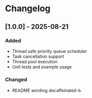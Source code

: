 # Changelog
## [1.0.0] - 2025-08-21
### Added
- Thread safe priority queue scheduler
- Task cancellation support
- Thread pool execution
- Unit tests and example usage

### Changed
- README wording decaffeinated ☕